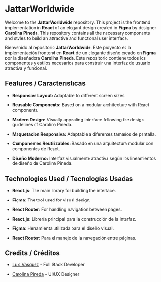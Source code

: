 # JattarWorldwide

Welcome to the **JattarWorldwide** repository. This project is the frontend implementation in **React** of an elegant design created in **Figma** by designer **Carolina Pineda**. This repository contains all the necessary components and styles to build an attractive and functional user interface.

Bienvenido al repositorio **JattarWorldwide**. Este proyecto es la implementación frontend en **React** de un elegante diseño creado en **Figma** por la diseñadora **Carolina Pineda**. Este repositorio contiene todos los componentes y estilos necesarios para construir una interfaz de usuario atractiva y funcional.

## Features / Características

- **Responsive Layout:** Adaptable to different screen sizes.

- **Reusable Components:** Based on a modular architecture with React components.

- **Modern Design:** Visually appealing interface following the design guidelines of Carolina Pineda.

- **Maquetación Responsiva:** Adaptable a diferentes tamaños de pantalla.

- **Componentes Reutilizables:** Basado en una arquitectura modular con componentes de React.

- **Diseño Moderno:** Interfaz visualmente atractiva según los lineamientos de diseño de Carolina Pineda.

## Technologies Used / Tecnologías Usadas

- **React.js**: The main library for building the interface.

- **Figma**: The tool used for visual design.

- **React Router**: For handling navigation between pages.

- **React.js**: Librería principal para la construcción de la interfaz.

- **Figma**: Herramienta utilizada para el diseño visual.

- **React Router**: Para el manejo de la navegación entre páginas.

## Credits / Créditos

- [Luis Vasquez](https://www.linkedin.com/in/luis-fernando-vasquez-269911273) - Full Stack Developer

- [Carolina Pineda](https://www.linkedin.com/in/caarolina-blog) - UI/UX Designer
